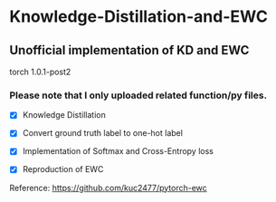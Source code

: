 # Knowledge-Distillation-and-EWC

## Unofficial implementation of KD and EWC

torch 1.0.1-post2

### Please note that I only uploaded related function/py files.

- [X] Knowledge Distillation

- [X] Convert ground truth label to one-hot label

- [X] Implementation of Softmax and Cross-Entropy loss

- [X] Reproduction of EWC


Reference:
https://github.com/kuc2477/pytorch-ewc

